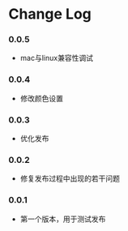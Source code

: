 # Change Log
    
### 0.0.5
* mac与linux兼容性调试
### 0.0.4
* 修改颜色设置
### 0.0.3
* 优化发布
### 0.0.2
* 修复发布过程中出现的若干问题
### 0.0.1
* 第一个版本，用于测试发布